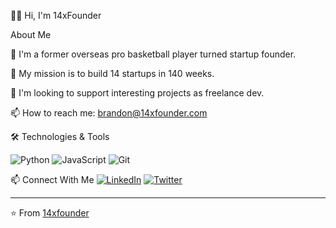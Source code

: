 👋🏾 Hi, I'm 14xFounder

About Me

🏀 I'm a former overseas pro basketball player turned startup founder.

🧱 My mission is to build 14 startups in 140 weeks.

🤝 I'm looking to support interesting projects as freelance dev.

📫 How to reach me: brandon@14xfounder.com

🛠️ Technologies & Tools
<!-- You can use badges from https://shields.io -->
![Python](https://img.shields.io/badge/-Python-3776AB?style=flat&logo=python&logoColor=white)
![JavaScript](https://img.shields.io/badge/-JavaScript-F7DF1E?style=flat&logo=javascript&logoColor=black)
![Git](https://img.shields.io/badge/-Git-F05032?style=flat&logo=git&logoColor=white)



📫 Connect With Me
[![LinkedIn](https://img.shields.io/badge/-LinkedIn-0077B5?style=flat&logo=linkedin&logoColor=white)](https://www.linkedin.com/in/brandonjmcgill?utm_source=share&utm_campaign=share_via&utm_content=profile&utm_medium=ios_app)
[![Twitter](https://img.shields.io/badge/-Twitter-1DA1F2?style=flat&logo=twitter&logoColor=white)](https://x.com/14xfounder?s=21&t=myzxpfQKxYhpp6c2yDe10Q)

---
⭐️ From [14xfounder](https://github.com/14xfounder)
